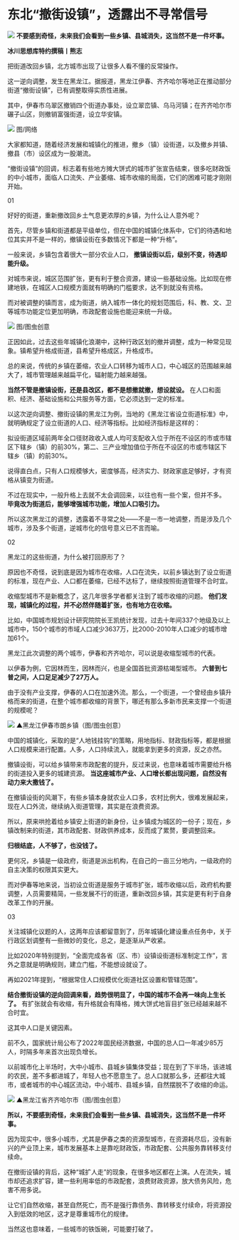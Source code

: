 # 东北“撤街设镇”，透露出不寻常信号

![](https://inews.gtimg.com/news_bt/O0dn07LTKKS5GalRixZQq1TWWn7R62TRfwBmyNHBKPLfoAA/1000)
**不要感到奇怪，未来我们会看到一些乡镇、县城消失，这当然不是一件坏事。**

**冰川思想库特约撰稿丨熊志**

把街道改回乡镇，北方城市出现了让很多人看不懂的反常操作。

这一逆向调整，发生在黑龙江。据报道，黑龙江伊春、齐齐哈尔等地正在推动部分街道“撤街设镇”，已有调整取得实质性进展。

其中，伊春市乌翠区撤销四个街道办事处，设立翠峦镇、乌马河镇；在齐齐哈尔市碾子山区，则撤销富强街道，设立华安镇。

![](https://inews.gtimg.com/news_bt/OHO4MDKzfQjEDrXERk_caNfjQFgwOBIM3_JxWrQsxrBw8AA/1000)
图/网络

大家都知道，随着经济发展和城镇化的推进，撤乡（镇）设街道，以及撤乡并镇、撤县（市）设区成为一股潮流。

“撤街设镇”的回调，标志着有些地方摊大饼式的城市扩张宣告结束，很多吃财政饭的中小城市，面临人口流失、产业萎缩、城市收缩的局面，它们的困难可能才刚刚开始。

01

好好的街道，重新撤改回乡土气息更浓厚的乡镇，为什么让人意外呢？

首先，尽管乡镇和街道都是平级单位，但在中国的城镇化体系中，它们的待遇和地位其实并不是一样的，撤镇设街在多数情况下都是一种“升格”。

一般来说，乡镇包含着很大一部分农业人口， **撤镇设街以后，级别不变，待遇却能升级。**

对城市来说，城区范围扩张，更有利于整合资源，建设一些基础设施。比如现在修建地铁，在城区人口规模方面就有明确的门槛要求，达不到就没有资格。

而对被调整的镇而言，成为街道，纳入城市一体化的规划范围后，科、教、文、卫等城市功能定位更加明确，市政配套设施也能迎来统一升级。

![](https://inews.gtimg.com/news_bt/OU8DhAJ_btdZPzZG5OccMSIb63KI4_kCerjcLLZOFaV3kAA/1000)
图/图虫创意

正因如此，过去这些年城镇化浪潮中，这种行政区划的撤并调整，成为一种常见现象。镇希望升格成街道，县希望升格成区，升格成市。

总的来说，传统的乡镇在萎缩，农业人口转移为城市人口，中心城区的范围越来越大了，城市管理越来越扁平化，辐射能力越来越强。

**当然不管是撤镇设街，还是县改区，都不是想撤就撤，想设就设。** 在人口和面积、经济、基础设施和公共服务等方面，它必须达到一定的标准。

以这次逆向调整、撤街设镇的黑龙江为例，当地的《黑龙江省设立街道标准》中，就明确规定了设立街道的人口、经济等指标。比如经济指标是这样的：

拟设街道区域前两年全口径财政收入或人均可支配收入位于所在不设区的市或市辖区下辖乡（镇）的前30%，第二、三产业增加值位于所在不设区的市或市辖区下辖乡（镇）的前30%。

说得直白点，只有人口规模够大，密度够高，经济实力、财政家底足够好，才有资格从镇变为街道。

不过在现实中，一般升格上去就不太会调回来，以往也有一些个案，但并不多。 **毕竟改为街道后，能够增强城市功能，增加人口吸引力。**

所以这次黑龙江的调整，透露着不寻常之处——不是一市一地调整，而是涉及几个城市，涉及多个街道，逆城市化的信号意义已不言而喻。

02

黑龙江的这些街道，为什么被打回原形了？

原因也不奇怪，说到底是因为城市在收缩，人口在流失，以前乡镇达到了设立街道的标准，现在产业、人口都在萎缩，已经不达标了，继续按照街道管理不合时宜。

收缩型城市不是新概念了，这几年很多学者都关注到了城市收缩的问题。 **他们发现，城镇化的过程，并不必然伴随着扩张，也有地方在收缩。**

比如，中国城市规划设计研究院院长王凯统计发现，过去十年间337个地级及以上城市中，150个城市的市域人口减少3637万，比2000-2010年人口减少的城市增加61个。

黑龙江此次调整的两个城市，伊春和齐齐哈尔，可以说是收缩型城市的代表。

以伊春为例，它因林而生，因林而兴，也是全国首批资源枯竭型城市。 **六普到七普之间，人口足足减少了27万人。**

由于没有产业支撑，伊春的人口在加速外流。那么，一个街道，一个曾经由乡镇升格而来的街道，在整个城市都收缩的背景下，哪还有那么多新市民来支撑一个街道的规模呢？

![](https://inews.gtimg.com/news_bt/OMHP9m6tmX-WsNx3SrLkJu1Roctt2e8yYf1OBoipMofzEAA/1000)
▲黑龙江伊春市朗乡镇（图/图虫创意）

中国的城镇化，采取的是“人地钱挂钩”的策略，用地指标、财政指标等，都是根据人口规模来进行配置。人多，人口持续流入，就能拿到更多的资源，反之亦然。

撤镇设街，可以给乡镇带来市政配套的提升，反过来说，也意味着城市需要给升格的街道投入更多的城建资源。
**当这座城市产业、人口增长都出现问题，自然没有动力来大撒钱了。**

在撤镇设街的风潮下，有些乡镇本身就农业人口多，农村比例大，很难发展起来，现在人口外流，继续纳入街道管理，其实是在浪费资源。

所以，原来哄抢着给乡镇安上街道的新身份，让乡镇成为城区的一份子；现在，乡镇改制来的街道，其市政配套、财政供养成本，反而成了累赘，要调整回来。

**归根结底，人不够了，也没钱了。**

更何况，乡镇是一级政府，街道是派出机构，在自己的一亩三分地内，一级政府的自主决策的权限其实更大。

而对伊春等地来说，当初设立街道是服务于城市扩张，城市收缩以后，政府机构要调整，人员需要精简，一些发展不行的街道，重新改回乡镇，其实是更有利于自身改革工作的开展。

03

关注城镇化议题的人，这两年应该都留意到了，历年城镇化建设重点任务中，关于行政区划调整有一些微妙的变化，总之，是逐渐从严收紧。

比如2020年特别提到，“全面完成各省（区、市）设镇设街道标准制定工作”，言外之意就是明确规则，建立门槛，不能想设就设了。

再如2021年提到，“根据常住人口规模优化街道社区设置和管辖范围”。

**结合撤街设镇的逆向回调来看，趋势很明显了，中国的城市不会再一味向上生长了。**
有扩张就会有收缩，有升格就会有降格，摊大饼式地盲目扩张已经越来越不合时宜。

这其中人口是关键因素。

前不久，国家统计局公布了2022年国民经济数据，中国的总人口一年减少85万人，时隔多年来首次出现负增长。

以前城市化上半场时，大中小城市、县城乡镇集体受益；现在到了下半场，该进城的农民，差不多都进城了，年轻人也不愿意生了。总人口就那么多，还都往大城市，或者城市的中心城区流动，中小城市、县城乡镇，自然摆脱不了收缩的命运。

![](https://inews.gtimg.com/news_bt/Oz3mq7Y_uQxIjReWAS_5nDWek40w9UpCmr1q2fqPj4PfMAA/1000)
▲黑龙江省齐齐哈尔市（图/图虫创意）

**所以，不要感到奇怪，未来我们会看到一些乡镇、县城消失，这当然不是一件坏事。**

因为现实中，很多小城市，尤其是伊春之类的资源型城市，在资源耗尽后，没有新兴的产业顶上来，城市发展基本上是靠吃财政饭，市政配套、公共服务靠转移支付续命。

在撤街设镇的背后，这种“城扩人走”的现象，在很多地区都在上演。人在流失，城市却还追求扩容，建一些利用率低的市政配套，浪费财政资源，放大债务风险，危害不用多说。

让它们自然收缩，甚至自然死亡，而不是强行靠债务、靠转移支付续命，将资源投入到低效的地区，这才是尊重城市化的规律。

当然这也意味着，一些城市的铁饭碗，可能要打破了。

